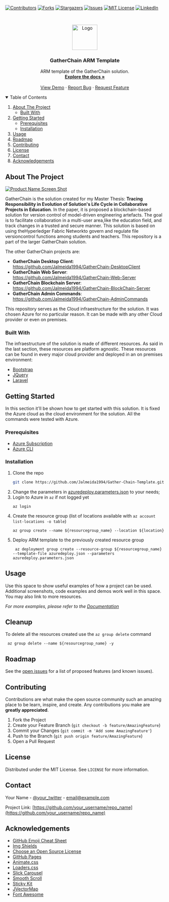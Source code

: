 <!--
*** Thanks for checking out the Best-README-Template. If you have a suggestion
*** that would make this better, please fork the repo and create a pull request
*** or simply open an issue with the tag "enhancement".
*** Thanks again! Now go create something AMAZING! :D
-->



<!-- PROJECT SHIELDS -->
<!--
*** I'm using markdown "reference style" links for readability.
*** Reference links are enclosed in brackets [ ] instead of parentheses ( ).
*** See the bottom of this document for the declaration of the reference variables
*** for contributors-url, forks-url, etc. This is an optional, concise syntax you may use.
*** https://www.markdownguide.org/basic-syntax/#reference-style-links
-->
[![Contributors][contributors-shield]][contributors-url]
[![Forks][forks-shield]][forks-url]
[![Stargazers][stars-shield]][stars-url]
[![Issues][issues-shield]][issues-url]
[![MIT License][license-shield]][license-url]
[![LinkedIn][linkedin-shield]][linkedin-url]



<!-- PROJECT LOGO -->
<br />
<p align="center">
  <a href="https://github.com/Jalmeida1994/Gather-Chain-Template">
    <img src="images/logo.png" alt="Logo" width="80" height="80">
  </a>

  <h3 align="center">GatherChain ARM Template</h3>

  <p align="center">
    ARM template of the GatherChain solution.
    <br />
    <a href="https://github.com/othneildrew/Best-README-Template"><strong>Explore the docs »</strong></a>
    <br />
    <br />
    <a href="https://github.com/othneildrew/Best-README-Template">View Demo</a>
    ·
    <a href="https://github.com/othneildrew/Best-README-Template/issues">Report Bug</a>
    ·
    <a href="https://github.com/othneildrew/Best-README-Template/issues">Request Feature</a>
  </p>
</p>



<!-- TABLE OF CONTENTS -->
<details open="open">
  <summary>Table of Contents</summary>
  <ol>
    <li>
      <a href="#about-the-project">About The Project</a>
      <ul>
        <li><a href="#built-with">Built With</a></li>
      </ul>
    </li>
    <li>
      <a href="#getting-started">Getting Started</a>
      <ul>
        <li><a href="#prerequisites">Prerequisites</a></li>
        <li><a href="#installation">Installation</a></li>
      </ul>
    </li>
    <li><a href="#usage">Usage</a></li>
    <li><a href="#roadmap">Roadmap</a></li>
    <li><a href="#contributing">Contributing</a></li>
    <li><a href="#license">License</a></li>
    <li><a href="#contact">Contact</a></li>
    <li><a href="#acknowledgements">Acknowledgements</a></li>
  </ol>
</details>



<!-- ABOUT THE PROJECT -->
## About The Project

[![Product Name Screen Shot][product-screenshot]](https://example.com)

GatherChain is the solution created for my Master Thesis: __Tracing Responsibility in Evolution of Solution's Life Cycle in Collaborative Projects in Education__.
In the paper, it is proposed a blockchain-based solution for version control of model-driven engineering artefacts.  The goal is to facilitate collaboration in a multi-user area,like the education field, and track changes in a trusted and secure manner. This solution is based on using theHyperledger Fabric Networkto govern and regulate file versioncontrol functions among students and teachers.
This repository is a part of the larger GatherChain solution.

The other GatherChain projects are:
* __GatherChain Desktop Client__: https://github.com/Jalmeida1994/GatherChain-DesktopClient
* __GatherChain Web Server__: https://github.com/Jalmeida1994/GatherChain-Web-Server
* __GatherChain Blockchain Server__: https://github.com/Jalmeida1994/GatherChain-BlockChain-Server
* __GatherChain Admin Commands__: https://github.com/Jalmeida1994/GatherChain-AdminCommands

This repository serves as the Cloud infraestructure for the solution. It was chosen Azure for no particular reason. It can be made with any other Cloud provider or even on premises.

### Built With

The infraestructure of the solution is made of different resources. As said in the last section, these resources are platform agnostic. These resources can be found in every major cloud provider and deployed in an on premises environment:
* [Bootstrap](https://getbootstrap.com)
* [JQuery](https://jquery.com)
* [Laravel](https://laravel.com)



<!-- GETTING STARTED -->
## Getting Started

In this section it'll be shown how to get started with this solution. It is fixed the Azure cloud as the cloud environment for the solution. All the commands were tested with Azure.
### Prerequisites

* [Azure Subscription](https://docs.microsoft.com/en-us/azure/cost-management-billing/manage/create-subscription)
* [Azure CLI](https://docs.microsoft.com/en-us/cli/azure/install-azure-cli)

### Installation

1. Clone the repo
   ```sh
   git clone https://github.com/Jalmeida1994/Gather-Chain-Template.git
   ```
3. Change the parameters in [azuredeploy.parameters.json](https://github.com/Jalmeida1994/Gather-Chain-Template/blob/master/azuredeploy.parameters.json) to your needs;
4. Login to Azure in `az` if not logged yet
   ```
   az login
   ```
5. Create the resource group (list of locations available with `az account list-locations -o table`)
   ```
   az group create --name ${resourcegroup_name} --location ${location}
   ```
6. Deploy ARM template to the previously created resource group
   ```
    az deployment group create --resource-group ${resourcegroup_name} --template-file azuredeploy.json --parameters azuredeploy.parameters.json
   ```
   

<!-- USAGE EXAMPLES -->
## Usage

Use this space to show useful examples of how a project can be used. Additional screenshots, code examples and demos work well in this space. You may also link to more resources.

_For more examples, please refer to the [Documentation](https://example.com)_


<!-- USAGE EXAMPLES -->
## Cleanup

To delete all the resources created use the `az group delete` command
   ```
    az group delete --name ${resourcegroup_name} -y
   ```


<!-- ROADMAP -->
## Roadmap

See the [open issues](https://github.com/othneildrew/Best-README-Template/issues) for a list of proposed features (and known issues).



<!-- CONTRIBUTING -->
## Contributing

Contributions are what make the open source community such an amazing place to be learn, inspire, and create. Any contributions you make are **greatly appreciated**.

1. Fork the Project
2. Create your Feature Branch (`git checkout -b feature/AmazingFeature`)
3. Commit your Changes (`git commit -m 'Add some AmazingFeature'`)
4. Push to the Branch (`git push origin feature/AmazingFeature`)
5. Open a Pull Request



<!-- LICENSE -->
## License

Distributed under the MIT License. See `LICENSE` for more information.



<!-- CONTACT -->
## Contact

Your Name - [@your_twitter](https://twitter.com/your_username) - email@example.com

Project Link: [https://github.com/your_username/repo_name](https://github.com/your_username/repo_name)



<!-- ACKNOWLEDGEMENTS -->
## Acknowledgements
* [GitHub Emoji Cheat Sheet](https://www.webpagefx.com/tools/emoji-cheat-sheet)
* [Img Shields](https://shields.io)
* [Choose an Open Source License](https://choosealicense.com)
* [GitHub Pages](https://pages.github.com)
* [Animate.css](https://daneden.github.io/animate.css)
* [Loaders.css](https://connoratherton.com/loaders)
* [Slick Carousel](https://kenwheeler.github.io/slick)
* [Smooth Scroll](https://github.com/cferdinandi/smooth-scroll)
* [Sticky Kit](http://leafo.net/sticky-kit)
* [JVectorMap](http://jvectormap.com)
* [Font Awesome](https://fontawesome.com)





<!-- MARKDOWN LINKS & IMAGES -->
<!-- https://www.markdownguide.org/basic-syntax/#reference-style-links -->
[contributors-shield]: https://img.shields.io/github/contributors/Jalmeida1994/Gather-Chain-Template.svg?style=for-the-badge
[contributors-url]: https://github.com/Jalmeida1994/Gather-Chain-Template/graphs/contributors
[forks-shield]: https://img.shields.io/github/forks/Jalmeida1994/Gather-Chain-Template.svg?style=for-the-badge
[forks-url]: https://github.com/Jalmeida1994/Gather-Chain-Template/network/members
[stars-shield]: https://img.shields.io/github/stars/Jalmeida1994/Gather-Chain-Template.svg?style=for-the-badge
[stars-url]: https://github.com/Jalmeida1994/Gather-Chain-Template/stargazers
[issues-shield]: https://img.shields.io/github/issues/Jalmeida1994/Gather-Chain-Template.svg?style=for-the-badge
[issues-url]: https://github.com/Jalmeida1994/Gather-Chain-Template/issues
[license-shield]: https://img.shields.io/github/license/Jalmeida1994/Gather-Chain-Template.svg?style=for-the-badge
[license-url]: https://github.com/Jalmeida1994/Gather-Chain-Template/blob/master/LICENSE.txt
[linkedin-shield]: https://img.shields.io/badge/-LinkedIn-black.svg?style=for-the-badge&logo=linkedin&colorB=555
[linkedin-url]: https://www.linkedin.com/in/jo%C3%A3o-almeida-525476125/
[product-screenshot]: images/screenshot.png
